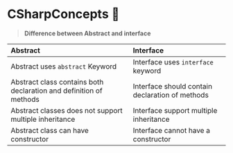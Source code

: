 # CSharpConcepts :slightly_smiling_face: 

> **Difference between Abstract and interface**

| Abstract              | Interface                        |
|:---------------------- |:------------------------|
|Abstract uses `abstract` Keyword | Interface uses `interface` keyword |
| Abstract class contains both declaration and definition of methods | Interface should contain declaration of methods |
| Abstract classes does not support multiple inheritance| Interface support multiple inheritance|
|Abstract class can have constructor | Interface cannot have a constructor |


